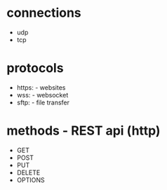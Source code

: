 # connections

-   udp
-   tcp

# protocols

-   https: - websites
-   wss: - websocket
-   sftp: - file transfer

# methods - REST api (http)

-   GET
-   POST
-   PUT
-   DELETE
-   OPTIONS
